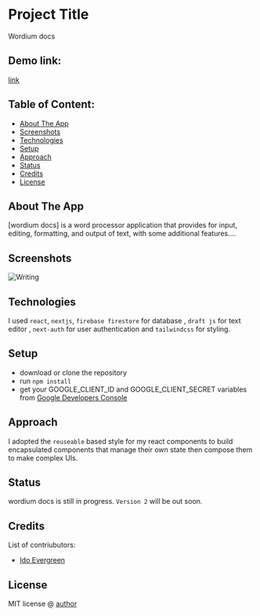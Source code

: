 # Project Title
Wordium docs

## Demo link:
[link](https://wordiumdocs.netlify.app/)


## Table of Content:

- [About The App](#about-the-app)
- [Screenshots](#screenshots)
- [Technologies](#technologies)
- [Setup](#setup)
- [Approach](#approach)
- [Status](#status)
- [Credits](#credits)
- [License](#license)

## About The App
[wordium docs] is a word processor application that provides for input, editing, formatting, and output of text, with some additional features....

## Screenshots

![Writing](https://res.cloudinary.com/evergreenx/image/upload/v1644680734/project_1_dgnqd3.png)

## Technologies
I used `react`, `nextjs`, `firebase firestore` for database , `draft js` for text editor , `next-auth` for user authentication and `tailwindcss` for styling.

## Setup
- download or clone the repository
- run `npm install`
- get your GOOGLE_CLIENT_ID  and GOOGLE_CLIENT_SECRET variables  from [Google Developers Console](https://console.cloud.google.com/apis)

## Approach
I adopted the `reuseable` based style for my react components to build encapsulated components that manage their own state then compose them to make complex UIs. 

## Status
wordium docs is still in progress. `Version 2` will be out soon.

## Credits
List of contriubutors:
- [Ido Evergreen](idoevergreen.tech)


## License

MIT license @ [author](author.com)

